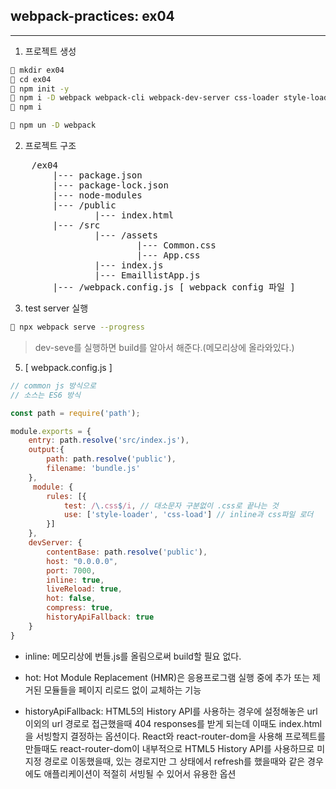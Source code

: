 ## webpack-practices: ex04     
---

1. 프로젝트 생성
```bash
 mkdir ex04
 cd ex04
 npm init -y
 npm i -D webpack webpack-cli webpack-dev-server css-loader style-loader
 npm i 

 npm un -D webpack
```
2. 프로젝트 구조 
<pre>
    /ex04
        |--- package.json
        |--- package-lock.json
        |--- node-modules
        |--- /public
                |--- index.html
        |--- /src
                |--- /assets
                        |--- Common.css
                        |--- App.css
                |--- index.js
                |--- EmaillistApp.js
        |--- /webpack.config.js [ webpack config 파일 ]
</pre>

3. test server 실행 
```bash
 npx webpack serve --progress
```
>  dev-seve를 실행하면 build를 알아서 해준다.(메모리상에 올라와있다.)

5. [ webpack.config.js ]
```javascript
// common js 방식으로 
// 소스는 ES6 방식 

const path = require('path');

module.exports = {
    entry: path.resolve('src/index.js'),
    output:{
        path: path.resolve('public'),
        filename: 'bundle.js'
    },
     module: {
        rules: [{
            test: /\.css$/i, // 대소문자 구분없이 .css로 끝나는 것
            use: ['style-loader', 'css-load'] // inline과 css파일 로더 
        }]
    },
    devServer: {
        contentBase: path.resolve('public'),
        host: "0.0.0.0",
        port: 7000,
        inline: true, 
        liveReload: true, 
        hot: false, 
        compress: true,
        historyApiFallback: true
    }
}
```
- inline: 메모리상에 번들.js를 올림으로써 build할 필요 없다.    

- hot: Hot Module Replacement (HMR)은 응용프로그램 실행 중에 추가 또는 제거된 모듈들을 페이지 리로드 없이 교체하는 기능

- historyApiFallback: HTML5의 History API를 사용하는 경우에 설정해놓은 url 이외의 url 경로로 접근했을때 404 responses를 받게 되는데 이때도 index.html을 서빙할지 결정하는 옵션이다. React와 react-router-dom을 사용해 프로젝트를 만들때도 react-router-dom이 내부적으로 HTML5 History API를 사용하므로 미지정 경로로 이동했을때, 있는 경로지만 그 상태에서 refresh를 했을때와 같은 경우에도 애플리케이션이 적절히 서빙될 수 있어서 유용한 옵션